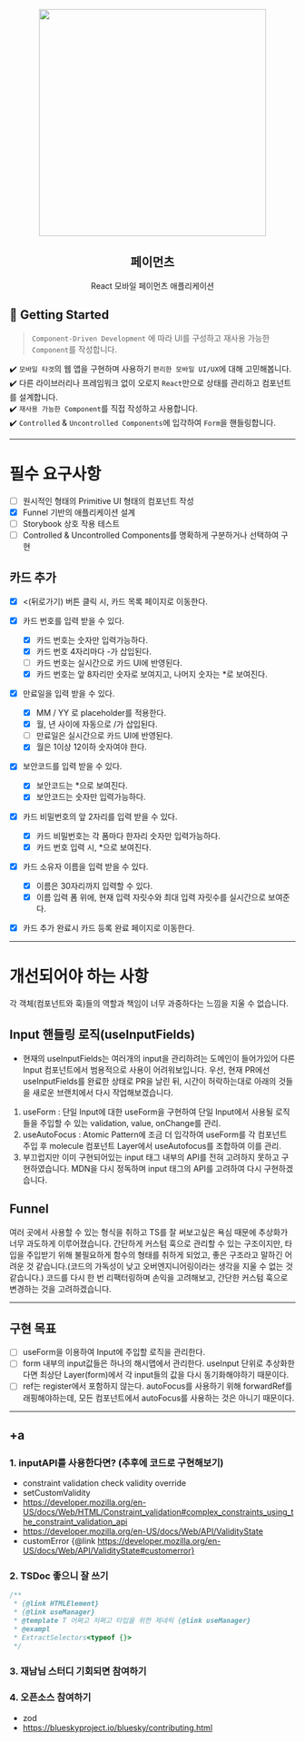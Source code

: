 <p align="middle" >
  <img src="https://techcourse-storage.s3.ap-northeast-2.amazonaws.com/0fefce79602043a9b3281ee1dd8f4be6" width="400">
</p>
<h2 align="middle">페이먼츠</h2>
<p align="middle">React 모바일 페이먼츠 애플리케이션</p>
</p>

## 🚀 Getting Started

> `Component-Driven Development` 에 따라 UI를 구성하고 재사용 가능한 `Component`를 작성합니다.

✔️ `모바일 타겟`의 웹 앱을 구현하며 사용하기 `편리한 모바일 UI/UX`에 대해 고민해봅니다.  
✔️ 다른 라이브러리나 프레임워크 없이 오로지 `React`만으로 상태를 관리하고 컴포넌트를 설계합니다.  
✔️ `재사용 가능한 Component`를 직접 작성하고 사용합니다.  
✔️ `Controlled` & `Uncontrolled Components`에 입각하여 `Form`을 핸들링합니다.

---

# 필수 요구사항

- [ ] 원시적인 형태의 Primitive UI 형태의 컴포넌트 작성
- [x] Funnel 기반의 애플리케이션 설계
- [ ] Storybook 상호 작용 테스트
- [ ] Controlled & Uncontrolled Components를 명확하게 구분하거나 선택하여 구현

## 카드 추가

- [x] <(뒤로가기) 버튼 클릭 시, 카드 목록 페이지로 이동한다.

- [x] 카드 번호를 입력 받을 수 있다.

  - [x] 카드 번호는 숫자만 입력가능하다.
  - [x] 카드 번호 4자리마다 -가 삽입된다.
  - [ ] 카드 번호는 실시간으로 카드 UI에 반영된다.
  - [x] 카드 번호는 앞 8자리만 숫자로 보여지고, 나머지 숫자는 \*로 보여진다.

- [x] 만료일을 입력 받을 수 있다.

  - [x] MM / YY 로 placeholder를 적용한다.
  - [x] 월, 년 사이에 자동으로 /가 삽입된다.
  - [ ] 만료일은 실시간으로 카드 UI에 반영된다.
  - [x] 월은 1이상 12이하 숫자여야 한다.

- [x] 보안코드를 입력 받을 수 있다.

  - [x] 보안코드는 \*으로 보여진다.
  - [x] 보안코드는 숫자만 입력가능하다.

- [x] 카드 비밀번호의 앞 2자리를 입력 받을 수 있다.

  - [x] 카드 비밀번호는 각 폼마다 한자리 숫자만 입력가능하다.
  - [x] 카드 번호 입력 시, \*으로 보여진다.

- [x] 카드 소유자 이름을 입력 받을 수 있다.
  - [x] 이름은 30자리까지 입력할 수 있다.
  - [x] 이름 입력 폼 위에, 현재 입력 자릿수와 최대 입력 자릿수를 실시간으로 보여준다.
- [x] 카드 추가 완료시 카드 등록 완료 페이지로 이동한다.

---

# 개선되어야 하는 사항

각 객체(컴포넌트와 훅)들의 역할과 책임이 너무 과중하다는 느낌을 지울 수 없습니다.

## Input 핸들링 로직(useInputFields)

- 현재의 useInputFields는 여러개의 input을 관리하려는 도메인이 들어가있어 다른 Input 컴포넌트에서 범용적으로 사용이 어려워보입니다. 우선, 현재 PR에선 useInputFields를 완료한 상태로 PR을 날린 뒤, 시간이 허락하는대로 아래의 것들을 새로운 브랜치에서 다시 작업해보겠습니다.

1. useForm : 단일 Input에 대한 useForm을 구현하여 단일 Input에서 사용될 로직들을 주입할 수 있는 validation, value, onChange를 관리.
2. useAutoFocus : Atomic Pattern에 조금 더 입각하여 useForm를 각 컴포넌트 주입 후 molecule 컴포넌트 Layer에서 useAutofocus를 조합하여 이를 관리.
3. 부끄럽지만 이미 구현되어있는 input 태그 내부의 API를 전혀 고려하지 못하고 구현하였습니다. MDN을 다시 정독하며 input 태그의 API를 고려하여 다시 구현하겠습니다.

## Funnel

여러 곳에서 사용할 수 있는 형식을 취하고 TS를 잘 써보고싶은 욕심 때문에 추상화가 너무 과도하게 이루어졌습니다.
간단하게 커스텀 훅으로 관리할 수 있는 구조이지만, 타입을 주입받기 위해 불필요하게 함수의 형태를 취하게 되었고, 좋은 구조라고 말하긴 어려운 것 같습니다.(코드의 가독성이 낮고 오버엔지니어링이라는 생각을 지울 수 없는 것 같습니다.)
코드를 다시 한 번 리팩터링하며 손익을 고려해보고, 간단한 커스텀 훅으로 변경하는 것을 고려하겠습니다.

---

## 구현 목표

- [ ] useForm을 이용하여 Input에 주입할 로직을 관리한다.
- [ ] form 내부의 input값들은 하나의 해시맵에서 관리한다. useInput 단위로 추상화한다면 최상단 Layer(form)에서 각 input들의 값을 다시 동기화해야하기 때문이다.
- [ ] ref는 register에서 포함하지 않는다. autoFocus를 사용하기 위해 forwardRef를 래핑해야하는데, 모든 컴포넌트에서 autoFocus를 사용하는 것은 아니기 때문이다.

---

## +a

### 1. inputAPI를 사용한다면? (추후에 코드로 구현해보기)

- constraint validation check validity override
- setCustomValidity
- https://developer.mozilla.org/en-US/docs/Web/HTML/Constraint_validation#complex_constraints_using_the_constraint_validation_api
- https://developer.mozilla.org/en-US/docs/Web/API/ValidityState
- customError {@link https://developer.mozilla.org/en-US/docs/Web/API/ValidityState#customerror}

### 2. TSDoc 좋으니 잘 쓰기

```ts
/**
 * {@link HTMLElement}
 * {@link useManager}
 * @template T 어쩌고 저쩌고 타입을 위한 제네릭 {@link useManager}
 * @exampl
 * ExtractSelectors<typeof {}>
 */
```

### 3. 재남님 스터디 기회되면 참여하기

### 4. 오픈소스 참여하기

- zod
- https://blueskyproject.io/bluesky/contributing.html
